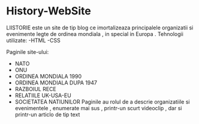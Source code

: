 # History-WebSite
LIISTORIE este un site de tip blog ce imortalizeaza principalele organizatii si evenimente legte de ordinea mondiala , in special in Europa .
Tehnologii utilizate:
  -HTML 
  -CSS
 
Paginile site-ului:
  - NATO 
  - ONU 
  - ORDINEA MONDIALA 1990
  - ORDINEA MONDIALA DUPA 1947
  - RAZBOIUL RECE 
  - RELATIILE UK-USA-EU
  - SOCIETATEA NATIUNILOR
Paginile au rolul de a descrie organizatiile si evenimentele , enumerate mai sus , printr-un scurt videoclip , dar si printr-un articlo de tip text
